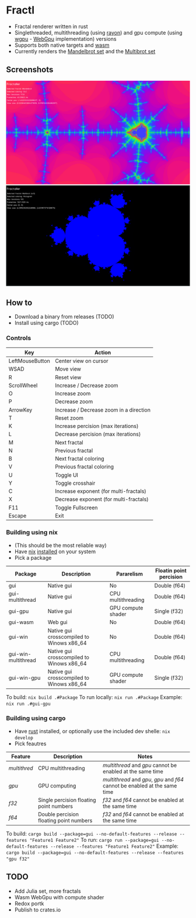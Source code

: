 # Fractl

- Fractal renderer written in rust
- Singlethreaded, multithreading (using [rayon](https://github.com/rayon-rs/rayon)) and gpu compute (using [wgpu](https://github.com/gfx-rs/wgpu) - [WebGpu](https://developer.mozilla.org/en-US/docs/Web/API/WebGPU_API) implementation) versions
- Supports both native targets and [wasm](https://en.wikipedia.org/wiki/WebAssembly)
- Currently renders the [Mandelbrot set](https://en.wikipedia.org/wiki/Mandelbrot_set) and the [Multibrot set](https://en.wikipedia.org/wiki/Multibrot_set)

## Screenshots

![Mandelbrot](/screenshot/mandelbrot.png)
![Multibrot](/screenshot/multibrot.png)

## How to

- Download a binary from releases (TODO)
- Install using cargo (TODO)

### Controls

| Key             | Action                                  |
| --------------- | --------------------------------------- |
| LeftMouseButton | Center view on cursor                   |
| WSAD            | Move view                               |
| R               | Reset view                              |
| ScrollWheel     | Increase / Decrease zoom                |
| O               | Increase zoom                           |
| P               | Decrease zoom                           |
| ArrowKey        | Increase / Decrease zoom in a direction |
| T               | Reset zoom                              |
| K               | Increase percision (max iterations)     |
| L               | Decrease percision (max iterations)     |
| M               | Next fractal                            |
| N               | Previous fractal                        |
| B               | Next fractal coloring                   |
| V               | Previous fractal coloring               |
| U               | Toggle UI                               |
| Y               | Toggle crosshair                        |
| C               | Increase exponent (for multi-fractals)  |
| X               | Decrease exponent (for multi-fractals)  |
| F11             | Toggle Fullscreen                       |
| Escape          | Exit                                    |

### Building using nix

- (This should be the most reliable way)
- Have [nix](https://nixos.org/) [installed](https://nix.dev/install-nix.html) on your system
- Pick a package

| Package             | Description                               | Pararelism         | Floatin point percision |
| ------------------- | ----------------------------------------- | ------------------ | ----------------------- |
| gui                 | Native gui                                | No                 | Double (f64)            |
| gui-multithread     | Native gui                                | CPU multithreading | Double (f64)            |
| gui-gpu             | Native gui                                | GPU compute shader | Single (f32)            |
| gui-wasm            | Web gui                                   | No                 | Double (f64)            |
| gui-win             | Native gui crosscompiled to Winows x86_64 | No                 | Double (f64)            |
| gui-win-multithread | Native gui crosscompiled to Winows x86_64 | CPU multithreading | Double (f64)            |
| gui-win-gpu         | Native gui crosscompiled to Winows x86_64 | GPU compute shader | Single (f32)            |

To build: `nix build .#Package`
To run locally: `nix run .#Package`
Example: `nix run .#gui-gpu`

### Building using cargo

- Have [rust](https://www.rust-lang.org/tools/install) installed, or optionally use the included dev shelle: `nix develop`
- Pick feautres

| Feature      | Description                             | Notes                                                                       |
| ------------ | --------------------------------------- | --------------------------------------------------------------------------- |
| _multithred_ | CPU multithreading                      | _multithread_ and _gpu_ cannot be enabled at the same time                  |
| _gpu_        | GPU computing                           | _multithread_ and _gpu_, _gpu_ and _f64_ cannot be enabled at the same time |
| _f32_        | Single percision floating point numbers | _f32_ and _f64_ cannot be enabled at the same time                          |
| _f64_        | Double percision floating point numbers | _f32_ and _f64_ cannot be enabled at the same time                          |

To build: `cargo build --package=gui --no-default-features --release --features "Feature1 Feature2"`
To run: `cargo run --package=gui --no-default-features --release --features "Feature1 Feature2"`
Example: `cargo build --package=gui --no-default-features --release --features "gpu f32"`

## TODO

- Add Julia set, more fractals
- Wasm WebGpu with compute shader
- Redox portk
- Publish to crates.io
